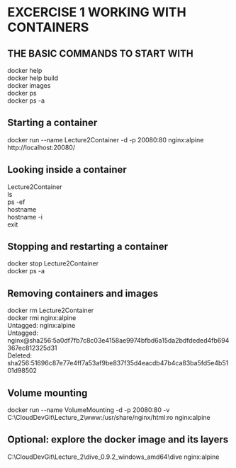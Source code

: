 # EXCERCISE 1 WORKING WITH CONTAINERS  
## THE BASIC COMMANDS TO START WITH  
docker help   
docker help build   
docker images   
docker ps      
docker ps -a    

## Starting a container  
docker run --name Lecture2Container -d -p 20080:80 nginx:alpine  
http://localhost:20080/  

## Looking inside a container   
Lecture2Container   
ls   
ps -ef  
hostname  
hostname -i  
exit  

## Stopping and restarting a container  
docker stop Lecture2Container  
docker ps -a

## Removing containers and images  
docker rm Lecture2Container  
docker rmi nginx:alpine  
Untagged: nginx:alpine  
Untagged: nginx@sha256:5a0df7fb7c8c03e4158ae9974bfbd6a15da2bdfdeded4fb694367ec812325d31  
Deleted: sha256:51696c87e77e4ff7a53af9be837f35d4eacdb47b4ca83ba5fd5e4b5101d98502  

## Volume mounting  
docker run --name VolumeMounting -d -p 20080:80 -v C:\CloudDevGit\Lecture_2\www:/usr/share/nginx/html:ro nginx:alpine

## Optional: explore the docker image and its layers
C:\CloudDevGit\Lecture_2\dive_0.9.2_windows_amd64\dive nginx:alpine  